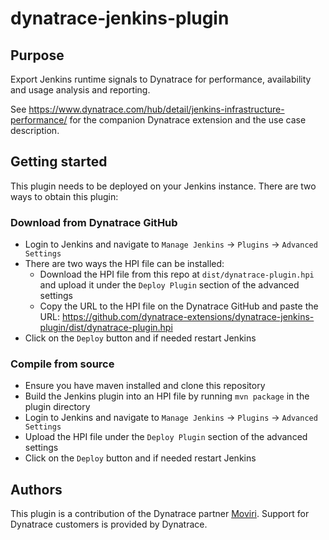 # dynatrace-jenkins-plugin

## Purpose

Export Jenkins runtime signals to Dynatrace for performance, availability and usage analysis and reporting.

See https://www.dynatrace.com/hub/detail/jenkins-infrastructure-performance/ for the companion Dynatrace extension and the use case description.

## Getting started

This plugin needs to be deployed on your Jenkins instance. There are two ways to obtain this plugin:

### Download from Dynatrace GitHub

- Login to Jenkins and navigate to `Manage Jenkins` -> `Plugins` -> `Advanced Settings`
- There are two ways the HPI file can be installed:
  - Download the HPI file from this repo at `dist/dynatrace-plugin.hpi` and upload it under the `Deploy Plugin` section of the advanced settings
  - Copy the URL to the HPI file on the Dynatrace GitHub and paste the URL: https://github.com/dynatrace-extensions/dynatrace-jenkins-plugin/dist/dynatrace-plugin.hpi
- Click on the `Deploy` button and if needed restart Jenkins

### Compile from source

- Ensure you have maven installed and clone this repository
- Build the Jenkins plugin into an HPI file by running `mvn package` in the plugin directory
- Login to Jenkins and navigate to `Manage Jenkins` -> `Plugins` -> `Advanced Settings`
- Upload the HPI file under the `Deploy Plugin` section of the advanced settings
- Click on the `Deploy` button and if needed restart Jenkins

## Authors

This plugin is a contribution of the Dynatrace partner [Moviri](https://www.dynatrace.com/hub/partners/detail/moviri/). Support for Dynatrace customers is provided by Dynatrace.

